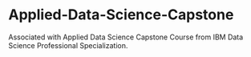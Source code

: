 # Applied-Data-Science-Capstone
Associated with Applied Data Science Capstone Course from IBM Data Science Professional Specialization.
